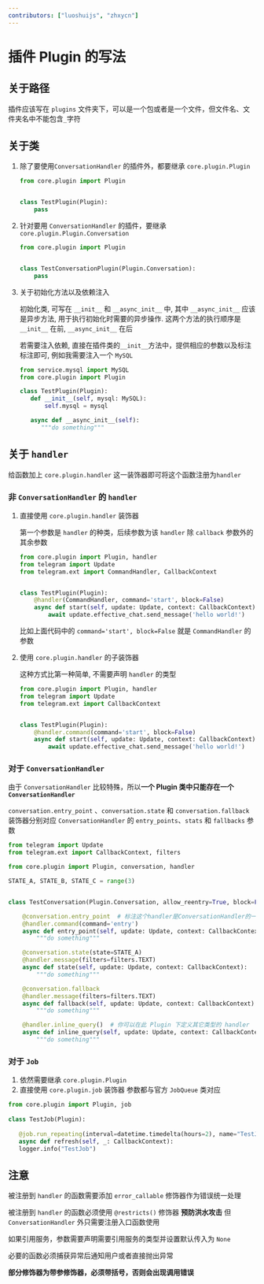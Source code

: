 ```yaml
---
contributors: ["luoshuijs", "zhxycn"]
---
```


# 插件 Plugin 的写法

## 关于路径

插件应该写在 `plugins` 文件夹下，可以是一个包或者是一个文件，但文件名、文件夹名中不能包含`_`字符

## 关于类

1. 除了要使用`ConversationHandler` 的插件外，都要继承 `core.plugin.Plugin`

   ```python
   from core.plugin import Plugin
   
   
   class TestPlugin(Plugin):
       pass
   ```

2. 针对要用 `ConversationHandler` 的插件，要继承 `core.plugin.Plugin.Conversation`

   ```python
   from core.plugin import Plugin
   
   
   class TestConversationPlugin(Plugin.Conversation):
       pass
   ```

3. 关于初始化方法以及依赖注入

   初始化类, 可写在 `__init__` 和 `__async_init__` 中, 其中 `__async_init__` 应该是异步方法,
   用于执行初始化时需要的异步操作. 这两个方法的执行顺序是 `__init__` 在前, `__async_init__` 在后

   若需要注入依赖, 直接在插件类的`__init__`方法中，提供相应的参数以及标注标注即可, 例如我需要注入一个 `MySQL`

   ```python
   from service.mysql import MySQL
   from core.plugin import Plugin
   
   class TestPlugin(Plugin):
      def __init__(self, mysql: MySQL):
          self.mysql = mysql
   
      async def __async_init__(self):
         """do something"""
   
   ```

## 关于 `handler`

给函数加上 `core.plugin.handler` 这一装饰器即可将这个函数注册为`handler`

### 非 `ConversationHandler` 的 `handler`

1. 直接使用 `core.plugin.handler` 装饰器

   第一个参数是 `handler` 的种类，后续参数为该 `handler` 除 `callback` 参数外的其余参数

   ```python
   from core.plugin import Plugin, handler
   from telegram import Update
   from telegram.ext import CommandHandler, CallbackContext
   
   
   class TestPlugin(Plugin):
       @handler(CommandHandler, command='start', block=False)
       async def start(self, update: Update, context: CallbackContext):
           await update.effective_chat.send_message('hello world!')
   ```

   比如上面代码中的 `command='start', block=False` 就是 `CommandHandler` 的参数

2. 使用 `core.plugin.handler` 的子装饰器

   这种方式比第一种简单, 不需要声明 `handler` 的类型

   ```python
   from core.plugin import Plugin, handler
   from telegram import Update
   from telegram.ext import CallbackContext
   
   
   class TestPlugin(Plugin):
       @handler.command(command='start', block=False)
       async def start(self, update: Update, context: CallbackContext):
           await update.effective_chat.send_message('hello world!')
   ```

### 对于 `ConversationHandler`

由于 `ConversationHandler` 比较特殊，所以**一个 Plugin 类中只能存在一个 `ConversationHandler`**

`conversation.entry_point` 、`conversation.state` 和 `conversation.fallback` 装饰器分别对应
`ConversationHandler` 的 `entry_points`、`stats` 和 `fallbacks` 参数

```python
from telegram import Update
from telegram.ext import CallbackContext, filters

from core.plugin import Plugin, conversation, handler

STATE_A, STATE_B, STATE_C = range(3)


class TestConversation(Plugin.Conversation, allow_reentry=True, block=False):

    @conversation.entry_point  # 标注这个handler是ConversationHandler的一个entry_point
    @handler.command(command='entry')
    async def entry_point(self, update: Update, context: CallbackContext):
        """do something"""

    @conversation.state(state=STATE_A)
    @handler.message(filters=filters.TEXT)
    async def state(self, update: Update, context: CallbackContext):
        """do something"""

    @conversation.fallback
    @handler.message(filters=filters.TEXT)
    async def fallback(self, update: Update, context: CallbackContext):
        """do something"""

    @handler.inline_query()  # 你可以在此 Plugin 下定义其它类型的 handler
    async def inline_query(self, update: Update, context: CallbackContext):
        """do something"""

```

### 对于 `Job`

1. 依然需要继承 `core.plugin.Plugin`
2. 直接使用 `core.plugin.job` 装饰器 参数都与官方 `JobQueue` 类对应

```python
from core.plugin import Plugin, job
   
class TestJob(Plugin):
   
   @job.run_repeating(interval=datetime.timedelta(hours=2), name="TestJob")
   async def refresh(self, _: CallbackContext):
   logger.info("TestJob")
```

## 注意

被注册到 `handler` 的函数需要添加 `error_callable` 修饰器作为错误统一处理

被注册到 `handler` 的函数必须使用 `@restricts()` 修饰器 **预防洪水攻击** 但 `ConversationHandler` 外只需要注册入口函数使用

如果引用服务，参数需要声明需要引用服务的类型并设置默认传入为 `None`

必要的函数必须捕获异常后通知用户或者直接抛出异常

**部分修饰器为带参修饰器，必须带括号，否则会出现调用错误**

